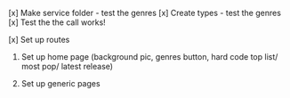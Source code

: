 [x] Make service folder - test the genres
[x] Create types - test the genres
[x] Test the the call works!

[x] Set up routes

1. Set up home page (background pic, genres button, hard code top list/ most pop/ latest release)

2. Set up generic pages
